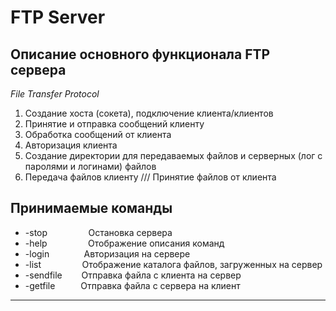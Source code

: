 # FTP Server

## Описание основного функционала FTP сервера

*File Transfer Protocol*

1. Создание хоста (сокета), подключение клиента/клиентов
2. Принятие и отправка сообщений клиенту
3. Обработка сообщений от клиента
4. Авторизация клиента
5. Создание директории для передаваемых файлов и серверных (лог с паролями и логинами) файлов
6. Передача файлов клиенту /// Принятие файлов от клиента

## Принимаемые команды

* -stop⠀⠀⠀⠀⠀⠀ Остановка сервера
* -help⠀⠀⠀⠀⠀⠀ Отображение описания команд
* -login⠀⠀⠀⠀⠀ Авторизация на сервере
* -list⠀⠀⠀⠀⠀⠀ Отображение каталога файлов, загруженных на сервер
* -sendfile⠀⠀⠀Отправка файла с клиента на сервер
* -getfile⠀⠀⠀⠀Отправка файла с сервера на клиент

***
